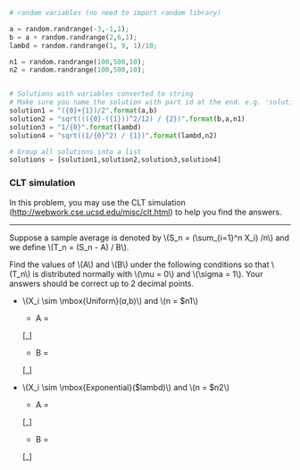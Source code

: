 ```python
# random variables (no need to import random library)

a = random.randrange(-3,-1,1);
b = a + random.randrange(2,6,1);
lambd = random.randrange(1, 9, 1)/10;

n1 = random.randrange(100,500,10);
n2 = random.randrange(100,500,10);


# Solutions with variables converted to string
# Make sure you name the solution with part id at the end. e.g. 'solution1' will be solution for part 1.
solution1 = "({0}+{1})/2".format(a,b)
solution2 = "sqrt((({0}-({1}))^2/12) / {2})".format(b,a,n1)
solution3 = "1/{0}".format(lambd)
solution4 = "sqrt((1/{0}^2) / {1})".format(lambd,n2)

# Group all solutions into a list
solutions = [solution1,solution2,solution3,solution4]

```
### CLT simulation

In this problem, you may use the CLT simulation (http://webwork.cse.ucsd.edu/misc/clt.html) to help you find the answers.

---

Suppose a sample average is denoted by \\\(S_n = (\sum_{i=1}^n X_i) /n\\\) and we define \\\(T_n = (S_n - A) / B\\\).

Find the values of \\\(A\\\) and \\\(B\\\) under the following conditions so that \\\(T_n\\\) is distributed normally with \\\(\mu = 0\\\) and \\\(\sigma = 1\\\). Your answers should be correct up to 2 decimal points.

*  \\\(X_i \sim \mbox{Uniform}($a,$b)\\\) and \\\(n = $n1\\\)
    -  A = 
    
    [_]
    
    -  B = 
    
    [_]

*  \\\(X_i \sim \mbox{Exponential}($lambd)\\\) and \\\(n = $n2\\\)
    -  A = 
    
    [_]
    
    -  B = 
    
	[_]
